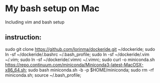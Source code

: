 # My bash setup on Mac

Including vim and bash setup

## instruction:
sudo git clone https://github.com/lorinma/dockeride.git ~/dockeride; sudo ln -sf
~/dockeride/.bashrc ~/.bash_profile; sudo ln -sf ~/dockeride/.vim ~/.vim; sudo ln -sf
~/dockeride/.vimrc ~/.vimrc; sudo curl -o miniconda.sh
https://repo.continuum.com/miniconda/Miniconda3-latest-MacOSX-x86_64.sh; sudo bash miniconda.sh -b
-p $HOME/miniconda; sudo rm -rf miniconda.sh; source ~/.bash_profile;
